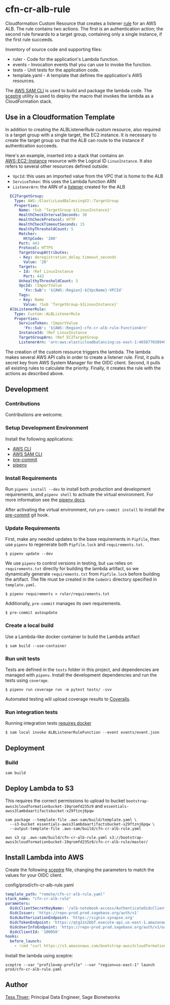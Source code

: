 # cfn-cr-alb-rule
Cloudformation Custom Resource that creates a listener
[rule](https://docs.aws.amazon.com/elasticloadbalancing/latest/application/listener-update-rules.html)
for an AWS ALB. The rule contains two actions. The first is an authentication
action; the second rule forwards to a target group, containing only a single
instance, if the first rule succeeds.

Inventory of source code and supporting files:

- ruler - Code for the application's Lambda function.
- events - Invocation events that you can use to invoke the function.
- tests - Unit tests for the application code.
- template.yaml - A template that defines the application's AWS resources.

The [AWS SAM CLI](https://docs.aws.amazon.com/serverless-application-model/latest/developerguide/serverless-sam-cli-install.html) is used to build and package the lambda code.
The [sceptre](https://github.com/Sceptre/sceptre) utility is used to deploy the
macro that invokes the lambda as a CloudFormation stack.

## Use in a Cloudformation Template
In addition to creating the ALBListenerRule custom resource, also required is
a target group with a single target, the EC2 instance. It is necessary to create
the target group so that the ALB can route to the instance if authentication
succeeds.

Here's an example, inserted into a stack that contains an
[AWS::EC2::Instance](https://docs.aws.amazon.com/AWSCloudFormation/latest/UserGuide/aws-properties-ec2-instance.html)
resource with the Logical ID `LinuxInstance`. It also refers to several other
resources defined outside:
* `VpcId`: this uses an imported value from the VPC that is home to the ALB
* `ServiceToken`: this uses the Lambda function ARN
* `ListenerArn`: the ARN of a [listener](https://docs.aws.amazon.com/elasticloadbalancing/latest/application/load-balancer-listeners.html) created for the ALB

```yaml
  EC2TargetGroup:
    Type: AWS::ElasticLoadBalancingV2::TargetGroup
    Properties:
      Name: !Sub 'TargetGroup-${LinuxInstance}'
      HealthCheckIntervalSeconds: 30
      HealthCheckProtocol: HTTP
      HealthCheckTimeoutSeconds: 15
      HealthyThresholdCount: 5
      Matcher:
        HttpCode: '200'
      Port: 443
      Protocol: HTTPS
      TargetGroupAttributes:
      - Key: deregistration_delay.timeout_seconds
        Value: '20'
      Targets:
      - Id: !Ref LinuxInstance
        Port: 443
      UnhealthyThresholdCount: 3
      VpcId: !ImportValue
        'Fn::Sub': '${AWS::Region}-${VpcName}-VPCId'
      Tags:
      - Key: Name
        Value: !Sub 'TargetGroup-${LinuxInstance}'
  AlbListenerRule:
    Type: Custom::ALBListenerRule
    Properties:
      ServiceToken: !ImportValue
        'Fn::Sub': '${AWS::Region}-cfn-cr-alb-rule-FunctionArn'
      InstanceId: !Ref LinuxInstance
      TargetGroupArn: !Ref EC2TargetGroup
      ListenerArn: 'arn:aws:elasticloadbalancing:us-east-1:465877038949:listener/app/sc135-poc/bf54cc972d64237b/8ad4c71091181c60'
```

The creation of the custom resource triggers the lambda. The lambda makes
several AWS API calls in order to create a listener rule. First, it pulls a
secret key from AWS System Manager for the OIDC client. Second, it pulls all
existing rules to calculate the priority. Finally,  it creates the rule with
the actions as described above.

## Development

### Contributions
Contributions are welcome.

### Setup Development Environment

Install the following applications:
* [AWS CLI](https://github.com/aws/aws-cli)
* [AWS SAM CLI](https://github.com/aws/aws-sam-cli)
* [pre-commit](https://github.com/pre-commit/pre-commit)
* [pipenv](https://github.com/pypa/pipenv)

### Install Requirements

Run `pipenv install --dev` to install both production and development
requirements, and `pipenv shell` to activate the virtual environment. For more
information see the [pipenv docs](https://pipenv.pypa.io/en/latest/).

After activating the virtual environment, run `pre-commit install` to install
the [pre-commit](https://pre-commit.com/) git hook.

### Update Requirements

First, make any needed updates to the base requirements in `Pipfile`, then use
`pipenv` to regenerate both `Pipfile.lock` and `requirements.txt`.

```shell script
$ pipenv update --dev
```

We use `pipenv` to control versions in testing, but `sam` relies on
`requirements.txt` directly for building the lambda artifact, so we dynamically
generate `requirements.txt` from `Pipfile.lock` before building the artifact.
The file must be created in the `CodeUri` directory specified in
`template.yaml`.

```shell script
$ pipenv requirements > ruler/requirements.txt
```

Additionally, `pre-commit` manages its own requirements.

```shell script
$ pre-commit autoupdate
```

### Create a local build

Use a Lambda-like docker container to build the Lambda artifact

```shell script
$ sam build --use-container
```

### Run unit tests

Tests are defined in the `tests` folder in this project, and dependencies are
managed with `pipenv`. Install the development dependencies and run the tests
using `coverage`.

```shell script
$ pipenv run coverage run -m pytest tests/ -svv
```

Automated testing will upload coverage results to [Coveralls](coveralls.io).

### Run integration tests

Running integration tests
[requires docker](https://docs.aws.amazon.com/serverless-application-model/latest/developerguide/sam-cli-command-reference-sam-local-start-api.html)

```shell script
$ sam local invoke ALBListenerRuleFunction --event events/event.json
```

## Deployment

### Build

```shell script
sam build
```

## Deploy Lambda to S3
This requires the correct permissions to upload to bucket
`bootstrap-awss3cloudformationbucket-19qromfd235z9` and
`essentials-awss3lambdaartifactsbucket-x29ftznj6pqw`

```shell script
sam package --template-file .aws-sam/build/template.yaml \
  --s3-bucket essentials-awss3lambdaartifactsbucket-x29ftznj6pqw \
  --output-template-file .aws-sam/build/cfn-cr-alb-rule.yaml

aws s3 cp .aws-sam/build/cfn-cr-alb-rule.yaml s3://bootstrap-awss3cloudformationbucket-19qromfd235z9/cfn-cr-alb-rule/master/
```

## Install Lambda into AWS
Create the following [sceptre](https://github.com/Sceptre/sceptre) file,
changing the parameters to match the values for your OIDC client.

config/prod/cfn-cr-alb-rule.yaml
```yaml
template_path: "remote/cfn-cr-alb-rule.yaml"
stack_name: "cfn-cr-alb-rule"
parameters:
  OidcClientSecretKeyName: '/alb-notebook-access/AuthenticateOidcClientSecret'
  OidcIssuer: 'https://repo-prod.prod.sagebase.org/auth/v1'
  OidcAuthorizationEndpoint: 'https://signin.synapse.org'
  OidcTokenEndpoint: 'https://qtg2zn2bbf.execute-api.us-east-1.amazonaws.com/token'
  OidcUserInfoEndpoint: 'https://repo-prod.prod.sagebase.org/auth/v1/oauth2/userinfo'
  OidcClientId: '100050'
hooks:
  before_launch:
    - !cmd "curl https://s3.amazonaws.com/bootstrap-awss3cloudformationbucket-19qromfd235z9/cfn-cr-alb-rule/master/cfn-cr-alb-rule.yaml --create-dirs -o templates/remote/cfn-cr-alb-rule.yaml"
```

Install the lambda using sceptre:
```shell script
sceptre --var "profile=my-profile" --var "region=us-east-1" launch prod/cfn-cr-alb-rule.yaml
```

## Author

[Tess Thyer](https://github.com/tthyer); Principal Data Engineer, Sage Bionetworks
